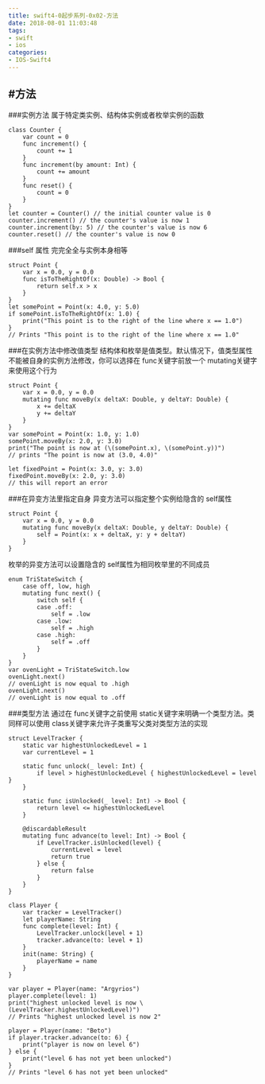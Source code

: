 ```yaml
---
title: swift4-0起步系列-0x02-方法
date: 2018-08-01 11:03:48
tags: 
- swift
- ios
categories: 
- IOS-Swift4
---
```

#方法
---
###实例方法
属于特定类实例、结构体实例或者枚举实例的函数

	class Counter {
	    var count = 0
	    func increment() {
	        count += 1
	    }
	    func increment(by amount: Int) {
	        count += amount
	    }
	    func reset() {
	        count = 0
	    }
	}
	let counter = Counter() // the initial counter value is 0
	counter.increment() // the counter's value is now 1
	counter.increment(by: 5) // the counter's value is now 6
	counter.reset() // the counter's value is now 0

###self 属性
完完全全与实例本身相等

	struct Point {
	    var x = 0.0, y = 0.0
	    func isToTheRightOf(x: Double) -> Bool {
	        return self.x > x
	    }
	}
	let somePoint = Point(x: 4.0, y: 5.0)
	if somePoint.isToTheRightOf(x: 1.0) {
	    print("This point is to the right of the line where x == 1.0")
	}
	// Prints "This point is to the right of the line where x == 1.0"
	
###在实例方法中修改值类型
结构体和枚举是值类型。默认情况下，值类型属性不能被自身的实例方法修改，你可以选择在 func关键字前放一个 mutating关键字来使用这个行为

    struct Point {
	    var x = 0.0, y = 0.0
	    mutating func moveBy(x deltaX: Double, y deltaY: Double) {
	        x += deltaX
	        y += deltaY
	    }
	}
	var somePoint = Point(x: 1.0, y: 1.0)
	somePoint.moveBy(x: 2.0, y: 3.0)
	print("The point is now at (\(somePoint.x), \(somePoint.y))")
	// prints "The point is now at (3.0, 4.0)"
	
	let fixedPoint = Point(x: 3.0, y: 3.0)
	fixedPoint.moveBy(x: 2.0, y: 3.0)
	// this will report an error

###在异变方法里指定自身
异变方法可以指定整个实例给隐含的 self属性

	struct Point {
	    var x = 0.0, y = 0.0
	    mutating func moveBy(x deltaX: Double, y deltaY: Double) {
	        self = Point(x: x + deltaX, y: y + deltaY)
	    }
	}
	
枚举的异变方法可以设置隐含的 self属性为相同枚举里的不同成员
	
	enum TriStateSwitch {
	    case off, low, high
	    mutating func next() {
	        switch self {
	        case .off:
	            self = .low
	        case .low:
	            self = .high
	        case .high:
	            self = .off
	        }
	    }
	}
	var ovenLight = TriStateSwitch.low
	ovenLight.next()
	// ovenLight is now equal to .high
	ovenLight.next()
	// ovenLight is now equal to .off

###类型方法
通过在 func关键字之前使用 static关键字来明确一个类型方法。类同样可以使用 class关键字来允许子类重写父类对类型方法的实现	

	struct LevelTracker {
	    static var highestUnlockedLevel = 1
	    var currentLevel = 1
	    
	    static func unlock(_ level: Int) {
	        if level > highestUnlockedLevel { highestUnlockedLevel = level }
	    }
	    
	    static func isUnlocked(_ level: Int) -> Bool {
	        return level <= highestUnlockedLevel
	    }
	    
	    @discardableResult
	    mutating func advance(to level: Int) -> Bool {
	        if LevelTracker.isUnlocked(level) {
	            currentLevel = level
	            return true
	        } else {
	            return false
	        }
	    }
	}

	class Player {
	    var tracker = LevelTracker()
	    let playerName: String
	    func complete(level: Int) {
	        LevelTracker.unlock(level + 1)
	        tracker.advance(to: level + 1)
	    }
	    init(name: String) {
	        playerName = name
	    }
	}
	
	var player = Player(name: "Argyrios")
	player.complete(level: 1)
	print("highest unlocked level is now \(LevelTracker.highestUnlockedLevel)")
	// Prints "highest unlocked level is now 2"
	
	player = Player(name: "Beto")
	if player.tracker.advance(to: 6) {
	    print("player is now on level 6")
	} else {
	    print("level 6 has not yet been unlocked")
	}
	// Prints "level 6 has not yet been unlocked"